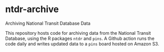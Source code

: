 # ntdr-archive
Archiving National Transit Database Data

This repository hosts code for archiving data from the National Transit Database, using the R packages `ntdr` and `pins`. A Github action runs the code daily and writes updated data to a `pins` board hosted on Amazon S3. 
